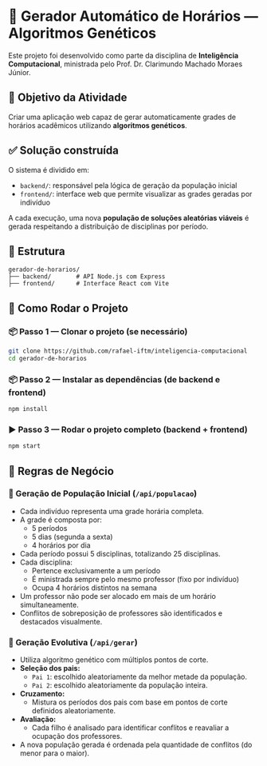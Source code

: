 # 🧠 Gerador Automático de Horários — Algoritmos Genéticos

Este projeto foi desenvolvido como parte da disciplina de **Inteligência Computacional**, ministrada pelo Prof. Dr. Clarimundo Machado Moraes Júnior.

## 🎯 Objetivo da Atividade

Criar uma aplicação web capaz de gerar automaticamente grades de horários acadêmicos utilizando **algoritmos genéticos**.

## ✅ Solução construída

O sistema é dividido em:

- `backend/`: responsável pela lógica de geração da população inicial
- `frontend/`: interface web que permite visualizar as grades geradas por indivíduo

A cada execução, uma nova **população de soluções aleatórias viáveis** é gerada respeitando a distribuição de disciplinas por período.

## 📁 Estrutura

```
gerador-de-horarios/
├── backend/       # API Node.js com Express
├── frontend/      # Interface React com Vite
```

## 🚀 Como Rodar o Projeto

### 📦 Passo 1 — Clonar o projeto (se necessário)
```bash
git clone https://github.com/rafael-iftm/inteligencia-computacional
cd gerador-de-horarios
```

### 📦 Passo 2 — Instalar as dependências (de backend e frontend)
```bash
npm install
```

### ▶️ Passo 3 — Rodar o projeto completo (backend + frontend)
```bash
npm start
```

## 🧾 Regras de Negócio

### 🧠 Geração de População Inicial (`/api/populacao`)
- Cada indivíduo representa uma grade horária completa.
- A grade é composta por:
  - 5 períodos
  - 5 dias (segunda a sexta)
  - 4 horários por dia
- Cada período possui 5 disciplinas, totalizando 25 disciplinas.
- Cada disciplina:
  - Pertence exclusivamente a um período
  - É ministrada sempre pelo mesmo professor (fixo por indivíduo)
  - Ocupa 4 horários distintos na semana
- Um professor não pode ser alocado em mais de um horário simultaneamente.
- Conflitos de sobreposição de professores são identificados e destacados visualmente.

### 🔁 Geração Evolutiva (`/api/gerar`)
- Utiliza algoritmo genético com múltiplos pontos de corte.
- **Seleção dos pais:**
  - `Pai 1`: escolhido aleatoriamente da melhor metade da população.
  - `Pai 2`: escolhido aleatoriamente da população inteira.
- **Cruzamento:**
  - Mistura os períodos dos pais com base em pontos de corte definidos aleatoriamente.
- **Avaliação:**
  - Cada filho é analisado para identificar conflitos e reavaliar a ocupação dos professores.
- A nova população gerada é ordenada pela quantidade de conflitos (do menor para o maior).
